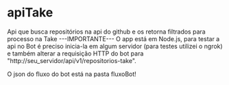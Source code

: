 # apiTake
Api que busca repositórios na api do github e os retorna filtrados para processo na Take
---IMPORTANTE--- 
 O app está em Node.js, para testar a api no Bot é preciso inicia-la em algum servidor (para testes utilizei o ngrok) 
e também alterar a requisição HTTP do bot para "http://seu_servidor/api/v1/repositorios-take".
 
 O json do fluxo do bot está na pasta fluxoBot!
